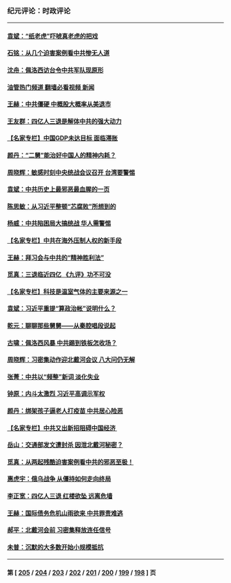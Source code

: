 ### 纪元评论：时政评论
---
#### [袁斌：“纸老虎”吓唬真老虎的把戏](../../pages/nsc1025/n13794554.md?08040330) 
#### [石铭：从几个迫害案例看中共惨无人道](../../pages/nsc1025/n13794517.md?08040330) 
#### [沈舟：佩洛西访台令中共军队现原形](../../pages/nsc1025/n13794341.md?08040330) 
#### [油管热门频道 翻墙必看视频 新闻](ok?08040330)
#### [王赫：中共僵硬 中概股大概率从美退市](../../pages/nsc1025/n13794319.md?08040330) 
#### [王友群：四亿人三退是解体中共的强大动力](../../pages/nsc1025/n13794138.md?08040330) 
#### [【名家专栏】中国GDP未达目标 面临滞胀](../../pages/nsc1025/n13793963.md?08040330) 
#### [颜丹：“二舅”能治好中国人的精神内耗？](../../pages/nsc1025/n13794111.md?08040330) 
#### [周晓辉：敏感时刻中央统战会议召开 台湾要警惕](../../pages/nsc1025/n13793404.md?08040330) 
#### [袁斌：中共历史上最邪恶最血腥的一页](../../pages/nsc1025/n13793834.md?08040330) 
#### [陈思敏：从习近平整顿“芯腐败”所想到的](../../pages/nsc1025/n13793789.md?08040330) 
#### [杨威：中共陷困局大搞统战 华人需警惕](../../pages/nsc1025/n13793590.md?08040330) 
#### [【名家专栏】中共在海外压制人权的新手段](../../pages/nsc1025/n13793240.md?08040330) 
#### [王赫：拜习会与中共的“精神胜利法”](../../pages/nsc1025/n13793087.md?08040330) 
#### [觅真：三退临近四亿 《九评》功不可没](../../pages/nsc1025/n13793064.md?08040330) 
#### [【名家专栏】科技是温室气体的主要来源之一](../../pages/nsc1025/n13792454.md?08040330) 
#### [袁斌：习近平重提“算政治帐”说明什么？](../../pages/nsc1025/n13792617.md?08040330) 
#### [乾元：聊聊那些舅舅——从秦腔唱段说起](../../pages/nsc1025/n13792508.md?08040330) 
#### [古啸：佩洛西风暴 中共踢到铁板怎收场？](../../pages/nsc1025/n13792475.md?08040330) 
#### [周晓辉：习密集动作迎北戴河会议 八大问仍无解](../../pages/nsc1025/n13792393.md?08040330) 
#### [张菁：中共以“频整”新词 淡化失业](../../pages/nsc1025/n13792377.md?08040330) 
#### [钟原：内斗太激烈 习近平高调示军权](../../pages/nsc1025/n13792094.md?08040330) 
#### [颜丹：绑架孩子逼老人打疫苗 中共居心险恶](../../pages/nsc1025/n13792339.md?08040330) 
#### [【名家专栏】中共又出新招阻碍中国经济 ](../../pages/nsc1025/n13791726.md?08040330) 
#### [岳山：交通部发文遭封杀 因泄北戴河秘密？](../../pages/nsc1025/n13792157.md?08040330) 
#### [觅真：从两起残酷迫害案例看中共的邪恶至极！](../../pages/nsc1025/n13792156.md?08040330) 
#### [惠虎宇：俄乌战争 从僵持如何走向终局](../../pages/nsc1025/n13792139.md?08040330) 
#### [李正宽：四亿人三退 红楼欲坠 远离危墙](../../pages/nsc1025/n13792087.md?08040330) 
#### [王赫：国际债务危机山雨欲来 中共罪责难逃](../../pages/nsc1025/n13792048.md?08040330) 
#### [郝平：北戴河会前 习密集释放连任信号](../../pages/nsc1025/n13792012.md?08040330) 
#### [未普：沉默的大多数开始小规模抵抗](../../pages/nsc1025/n13791538.md?08040330) 

---
#### 第 [ [205](./205.md?08040330) / [204](./204.md?08040330) / [203](./203.md?08040330) / [202](./202.md?08040330) / [201](./201.md?08040330) / [200](./200.md?08040330) / [199](./199.md?08040330) / [198](./198.md?08040330) ] 页
